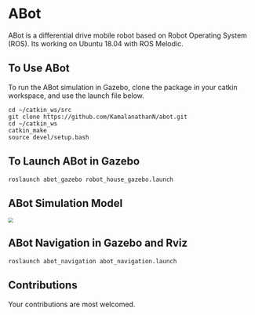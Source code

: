 # ABot

ABot is a differential drive mobile robot based on Robot Operating System (ROS). Its working on Ubuntu 18.04 with ROS Melodic.

## To Use ABot
To run the ABot simulation in Gazebo, clone the package in your catkin workspace, and use the launch file below.

```console
cd ~/catkin_ws/src
git clone https://github.com/KamalanathanN/abot.git
cd ~/catkin_ws
catkin_make
source devel/setup.bash
```

## To Launch ABot in Gazebo
```console
roslaunch abot_gazebo robot_house_gazebo.launch
```

## ABot Simulation Model 
<img src="data/abot_model_sim.gif" style="zoom:60%;" />

## ABot Navigation in Gazebo and Rviz
```console
roslaunch abot_navigation abot_navigation.launch
```
## Contributions
Your contributions are most welcomed.

